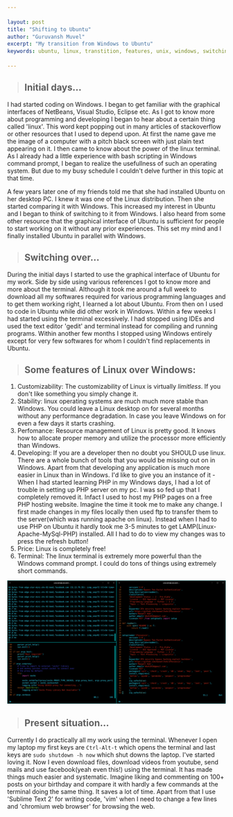 ```yaml
---

layout:	post
title: "Shifting to Ubuntu"
author: "Guruvansh Muvel"
excerpt: "My transition from Windows to Ubuntu"
keywords: ubuntu, linux, transtition, features, unix, windows, switching, comparison

---
```


> ## Initial days...

I had started coding on Windows. I began to get familiar with the graphical interfaces of NetBeans, Visual Studio, Eclipse etc. As I got to know more about programming and developing I began to hear about a certain thing called 'linux'. This word kept popping out in many articles of stackoverflow or other resources that I used to depend upon. At first the name gave me the image of a computer with a pitch black screen with just plain text appearing on it. I then came to know about the power of the linux terminal. As I already had a little experience with bash scripting in Windows command prompt, I began to realize the usefullness of such an operating system. But due to my busy schedule I couldn't delve further in this topic at that time.

A few years later one of my friends told me that she had installed Ubuntu on her desktop PC. I knew it was one of the Linux distribution. Then she started comparing it with Windows. This increased my interest in Ubuntu and I began to think of switching to it from Windows. I also heard from some other resource that the graphical interface of Ubuntu is sufficient for people to start working on it without any prior experiences. This set my mind and I finally installed Ubuntu in parallel with Windows.

> ## Switching over...

During the initial days I started to use the graphical interface of Ubuntu for my work. Side by side using various references I got to know more and more about the terminal. Although it took me around a full week to download all my softwares required for various programming languages and to get them working right, I learned a lot about Ubuntu. From then on I used to code in Ubuntu while did other work in Windows. Within a few weeks I had started using the terminal excessively. I had stopped using IDEs and used the text editor 'gedit' and terminal instead for compiling and running programs. Within another few months I stopped using Windows entirely except for very few softwares for whom I couldn't find replacements in Ubuntu.

> ## Some features of Linux over Windows:

1. Customizability: The customizability of Linux is virtually _limitless_. If you don't like something you simply change it.
2. Stability: linux operating systems are much much more stable than Windows. You could leave a Linux desktop on for several months without any performance degradation. In case you leave Windows on for even a few days it starts crashing.
3. Perfomance: Resource management of Linux is pretty good. It knows how to allocate proper memory and utilize the processor more efficiently than Windows.
4. Developing: If you are a developer then no doubt you SHOULD use linux. There are a whole bunch of tools that you would be missing out on in Windows. Apart from that developing any application is much more easier in Linux than in Windows. I'd like to give you an instance of it - When I had started learning PHP in my Windows days, I had a lot of trouble in setting up PHP server on my pc. I was so fed up that I completely removed it. Infact I used to host my PHP pages on a free PHP hosting website. Imagine the time it took me to make any change. I first made changes in my files locally then used ftp to transfer them to the server(which was running apache on linux). Instead when I had to use PHP on Ubuntu it hardly took me 3-5 minutes to get LAMP(Linux-Apache-MySql-PHP) installed. All I had to do to view my changes was to press the refresh button!
5. Price: Linux is completely free!
6. Terminal: The linux terminal is extremely more powerful than the Windows command prompt. I could do tons of things using extremely short commands.

![A screenshot of my laptop](/assets/images/Shifting-to-Ubuntu/screenshot.png)

> ## Present situation...

Currently I do practically all my work using the terminal. Whenever I open my laptop my first keys are `Ctrl-Alt-t` which opens the terminal and last keys are `sudo shutdown -h now` which shut downs the laptop. I've started loving it. Now I even download files, download videos from youtube, send mails and use facebook(yeah even this!) using the terminal. It has made things much easier and systematic. Imagine liking and commenting on 100+ posts on your birthday and compare it with hardly a few commands at the terminal doing the same thing. It saves a lot of time. Apart from that I use 'Sublime Text 2' for writing code, 'vim' when I need to change a few lines and 'chromium web browser' for browsing the web.
